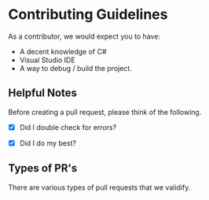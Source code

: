 # Contributing Guidelines

As a contributor, we would expect you to have:
- A decent knowledge of C#
- Visual Studio IDE
- A way to debug / build the project.


## Helpful Notes
Before creating a pull request, please think of the following.

- [x] Did I double check for errors?

- [x] Did I do my best?



## Types of PR's
There are various types of pull requests that we validify.


